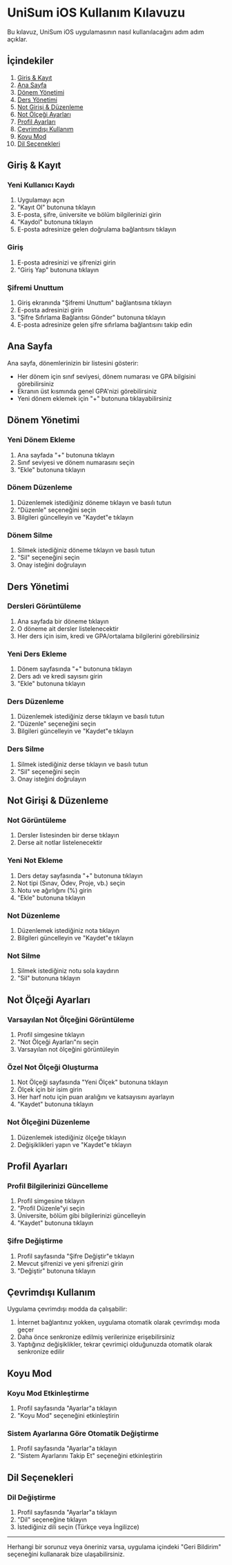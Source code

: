 # UniSum iOS Kullanım Kılavuzu

Bu kılavuz, UniSum iOS uygulamasının nasıl kullanılacağını adım adım açıklar.

## İçindekiler

1. [Giriş & Kayıt](#giriş--kayıt)
2. [Ana Sayfa](#ana-sayfa)
3. [Dönem Yönetimi](#dönem-yönetimi)
4. [Ders Yönetimi](#ders-yönetimi)
5. [Not Girişi & Düzenleme](#not-girişi--düzenleme)
6. [Not Ölçeği Ayarları](#not-ölçeği-ayarları)
7. [Profil Ayarları](#profil-ayarları)
8. [Çevrimdışı Kullanım](#çevrimdışı-kullanım)
9. [Koyu Mod](#koyu-mod)
10. [Dil Seçenekleri](#dil-seçenekleri)

## Giriş & Kayıt

### Yeni Kullanıcı Kaydı
1. Uygulamayı açın
2. "Kayıt Ol" butonuna tıklayın
3. E-posta, şifre, üniversite ve bölüm bilgilerinizi girin
4. "Kaydol" butonuna tıklayın
5. E-posta adresinize gelen doğrulama bağlantısını tıklayın

### Giriş
1. E-posta adresinizi ve şifrenizi girin
2. "Giriş Yap" butonuna tıklayın

### Şifremi Unuttum
1. Giriş ekranında "Şifremi Unuttum" bağlantısına tıklayın
2. E-posta adresinizi girin
3. "Şifre Sıfırlama Bağlantısı Gönder" butonuna tıklayın
4. E-posta adresinize gelen şifre sıfırlama bağlantısını takip edin

## Ana Sayfa

Ana sayfa, dönemlerinizin bir listesini gösterir:

- Her dönem için sınıf seviyesi, dönem numarası ve GPA bilgisini görebilirsiniz
- Ekranın üst kısmında genel GPA'nizi görebilirsiniz
- Yeni dönem eklemek için "+" butonuna tıklayabilirsiniz

## Dönem Yönetimi

### Yeni Dönem Ekleme
1. Ana sayfada "+" butonuna tıklayın
2. Sınıf seviyesi ve dönem numarasını seçin
3. "Ekle" butonuna tıklayın

### Dönem Düzenleme
1. Düzenlemek istediğiniz döneme tıklayın ve basılı tutun
2. "Düzenle" seçeneğini seçin
3. Bilgileri güncelleyin ve "Kaydet"e tıklayın

### Dönem Silme
1. Silmek istediğiniz döneme tıklayın ve basılı tutun
2. "Sil" seçeneğini seçin
3. Onay isteğini doğrulayın

## Ders Yönetimi

### Dersleri Görüntüleme
1. Ana sayfada bir döneme tıklayın
2. O döneme ait dersler listelenecektir
3. Her ders için isim, kredi ve GPA/ortalama bilgilerini görebilirsiniz

### Yeni Ders Ekleme
1. Dönem sayfasında "+" butonuna tıklayın
2. Ders adı ve kredi sayısını girin
3. "Ekle" butonuna tıklayın

### Ders Düzenleme
1. Düzenlemek istediğiniz derse tıklayın ve basılı tutun
2. "Düzenle" seçeneğini seçin
3. Bilgileri güncelleyin ve "Kaydet"e tıklayın

### Ders Silme
1. Silmek istediğiniz derse tıklayın ve basılı tutun
2. "Sil" seçeneğini seçin
3. Onay isteğini doğrulayın

## Not Girişi & Düzenleme

### Not Görüntüleme
1. Dersler listesinden bir derse tıklayın
2. Derse ait notlar listelenecektir

### Yeni Not Ekleme
1. Ders detay sayfasında "+" butonuna tıklayın
2. Not tipi (Sınav, Ödev, Proje, vb.) seçin
3. Notu ve ağırlığını (%) girin
4. "Ekle" butonuna tıklayın

### Not Düzenleme
1. Düzenlemek istediğiniz nota tıklayın
2. Bilgileri güncelleyin ve "Kaydet"e tıklayın

### Not Silme
1. Silmek istediğiniz notu sola kaydırın
2. "Sil" butonuna tıklayın

## Not Ölçeği Ayarları

### Varsayılan Not Ölçeğini Görüntüleme
1. Profil simgesine tıklayın
2. "Not Ölçeği Ayarları"nı seçin
3. Varsayılan not ölçeğini görüntüleyin

### Özel Not Ölçeği Oluşturma
1. Not Ölçeği sayfasında "Yeni Ölçek" butonuna tıklayın
2. Ölçek için bir isim girin
3. Her harf notu için puan aralığını ve katsayısını ayarlayın
4. "Kaydet" butonuna tıklayın

### Not Ölçeğini Düzenleme
1. Düzenlemek istediğiniz ölçeğe tıklayın
2. Değişiklikleri yapın ve "Kaydet"e tıklayın

## Profil Ayarları

### Profil Bilgilerinizi Güncelleme
1. Profil simgesine tıklayın
2. "Profil Düzenle"yi seçin
3. Üniversite, bölüm gibi bilgilerinizi güncelleyin
4. "Kaydet" butonuna tıklayın

### Şifre Değiştirme
1. Profil sayfasında "Şifre Değiştir"e tıklayın
2. Mevcut şifrenizi ve yeni şifrenizi girin
3. "Değiştir" butonuna tıklayın

## Çevrimdışı Kullanım

Uygulama çevrimdışı modda da çalışabilir:

1. İnternet bağlantınız yokken, uygulama otomatik olarak çevrimdışı moda geçer
2. Daha önce senkronize edilmiş verilerinize erişebilirsiniz
3. Yaptığınız değişiklikler, tekrar çevrimiçi olduğunuzda otomatik olarak senkronize edilir

## Koyu Mod

### Koyu Mod Etkinleştirme
1. Profil sayfasında "Ayarlar"a tıklayın
2. "Koyu Mod" seçeneğini etkinleştirin

### Sistem Ayarlarına Göre Otomatik Değiştirme
1. Profil sayfasında "Ayarlar"a tıklayın
2. "Sistem Ayarlarını Takip Et" seçeneğini etkinleştirin

## Dil Seçenekleri

### Dil Değiştirme
1. Profil sayfasında "Ayarlar"a tıklayın
2. "Dil" seçeneğine tıklayın
3. İstediğiniz dili seçin (Türkçe veya İngilizce)

---

Herhangi bir sorunuz veya öneriniz varsa, uygulama içindeki "Geri Bildirim" seçeneğini kullanarak bize ulaşabilirsiniz. 